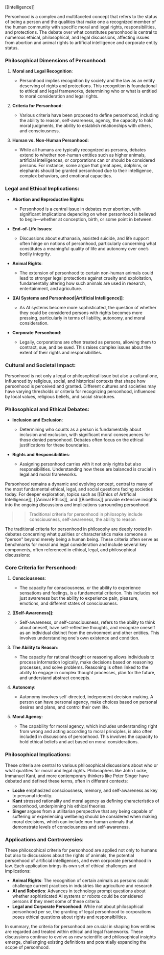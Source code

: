 [[Intelligence]]

Personhood is a complex and multifaceted concept that refers to the status of being a person and the qualities that make one a recognized member of the human community with specific moral and legal rights, responsibilities, and protections. The debate over what constitutes personhood is central to numerous ethical, philosophical, and legal discussions, affecting issues from abortion and animal rights to artificial intelligence and corporate entity status.

### Philosophical Dimensions of Personhood:

1. **Moral and Legal Recognition**:
   - Personhood implies recognition by society and the law as an entity deserving of rights and protections. This recognition is foundational to ethical and legal frameworks, determining who or what is entitled to moral consideration and legal rights.

2. **Criteria for Personhood**:
   - Various criteria have been proposed to define personhood, including the ability to reason, self-awareness, agency, the capacity to hold moral judgments, the ability to establish relationships with others, and consciousness.

3. **Human vs. Non-Human Personhood**:
   - While all humans are typically recognized as persons, debates extend to whether non-human entities such as higher animals, artificial intelligences, or corporations can or should be considered persons. For instance, some argue that great apes, dolphins, or elephants should be granted personhood due to their intelligence, complex behaviors, and emotional capacities.

### Legal and Ethical Implications:

- **Abortion and Reproductive Rights**:
   - Personhood is a central issue in debates over abortion, with significant implications depending on when personhood is believed to begin—whether at conception, birth, or some point in between.

- **End-of-Life Issues**:
   - Discussions about euthanasia, assisted suicide, and life support often hinge on notions of personhood, particularly concerning what constitutes a meaningful quality of life and autonomy over one’s bodily integrity.

- **Animal Rights**:
   - The extension of personhood to certain non-human animals could lead to stronger legal protections against cruelty and exploitation, fundamentally altering how such animals are used in research, entertainment, and agriculture.

- **[[AI Systems and Personhood|Artificial Intelligence]]**:
   - As AI systems become more sophisticated, the question of whether they could be considered persons with rights becomes more pressing, particularly in terms of liability, autonomy, and moral consideration.

- **Corporate Personhood**:
   - Legally, corporations are often treated as persons, allowing them to contract, sue, and be sued. This raises complex issues about the extent of their rights and responsibilities.

### Cultural and Societal Impact:

Personhood is not only a legal or philosophical issue but also a cultural one, influenced by religious, social, and historical contexts that shape how personhood is perceived and granted. Different cultures and societies may have varying thresholds or criteria for recognizing personhood, influenced by local values, religious beliefs, and social structures.

### Philosophical and Ethical Debates:

- **Inclusion and Exclusion**:
   - Determining who counts as a person is fundamentally about inclusion and exclusion, with significant moral consequences for those denied personhood. Debates often focus on the ethical justifications for these boundaries.

- **Rights and Responsibilities**:
   - Assigning personhood carries with it not only rights but also responsibilities. Understanding how these are balanced is crucial in legal and moral frameworks.

Personhood remains a dynamic and evolving concept, central to many of the most fundamental ethical, legal, and social questions facing societies today. For deeper exploration, topics such as [[Ethics of Artificial Intelligence]], [[Animal Ethics]], and [[Bioethics]] provide extensive insights into the ongoing discussions and implications surrounding personhood.

>>Traditional criteria for personhood in philosophy include consciousness, self-awareness, the ability to reason

The traditional criteria for personhood in philosophy are deeply rooted in debates concerning what qualities or characteristics make someone a "person" beyond merely being a human being. These criteria often serve as benchmarks for moral and legal consideration and include several key components, often referenced in ethical, legal, and philosophical discussions:

### Core Criteria for Personhood:

1. **Consciousness**:
   - The capacity for consciousness, or the ability to experience sensations and feelings, is a fundamental criterion. This includes not just awareness but the ability to experience pain, pleasure, emotions, and different states of consciousness.

2. **[[Self-Awareness]]**:
   - Self-awareness, or self-consciousness, refers to the ability to think about oneself, have self-reflective thoughts, and recognize oneself as an individual distinct from the environment and other entities. This involves understanding one's own existence and condition.

3. **The Ability to Reason**:
   - The capacity for rational thought or reasoning allows individuals to process information logically, make decisions based on reasoning processes, and solve problems. Reasoning is often linked to the ability to engage in complex thought processes, plan for the future, and understand abstract concepts.

4. **Autonomy**:
   - Autonomy involves self-directed, independent decision-making. A person can have personal agency, make choices based on personal desires and plans, and control their own life.

5. **Moral Agency**:
   - The capability for moral agency, which includes understanding right from wrong and acting according to moral principles, is also often included in discussions of personhood. This involves the capacity to hold ethical beliefs and act based on moral considerations.

### Philosophical Implications:

These criteria are central to various philosophical discussions about who or what qualifies for moral and legal rights. Philosophers like John Locke, Immanuel Kant, and more contemporary thinkers like Peter Singer have debated and defined these terms, often in different contexts:

- **Locke** emphasized consciousness, memory, and self-awareness as key to personal identity.
- **Kant** stressed rationality and moral agency as defining characteristics of personhood, underpinning his ethical theories.
- **Singer** argues from a utilitarian perspective that any being capable of suffering or experiencing wellbeing should be considered when making moral decisions, which can include non-human animals that demonstrate levels of consciousness and self-awareness.

### Applications and Controversies:

These philosophical criteria for personhood are applied not only to humans but also to discussions about the rights of animals, the potential personhood of artificial intelligences, and even corporate personhood in law. Each application brings its own set of ethical challenges and implications:

- **Animal Rights**: The recognition of certain animals as persons could challenge current practices in industries like agriculture and research.
- **AI and Robotics**: Advances in technology prompt questions about whether sophisticated AI systems or robots could be considered persons if they meet some of these criteria.
- **Legal and Corporate Personhood**: While not about philosophical personhood per se, the granting of legal personhood to corporations poses ethical questions about rights and responsibilities.

In summary, the criteria for personhood are crucial in shaping how entities are regarded and treated within ethical and legal frameworks. These discussions continue to evolve as new scientific and philosophical insights emerge, challenging existing definitions and potentially expanding the scope of personhood.